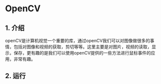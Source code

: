 # OpenCV 

## 1. 介绍

openCV是计算机视觉一个重要的库，通过openCV我们可以对图像做很多的事情，包括对图像和视频的获取，剪切等等。这里主要是对图片，视频的读取，显示，保存，更有趣的是我们可以使用openCV提供的一些方法进行鼠标事件的应用，非常有趣。

## 2. 运行



